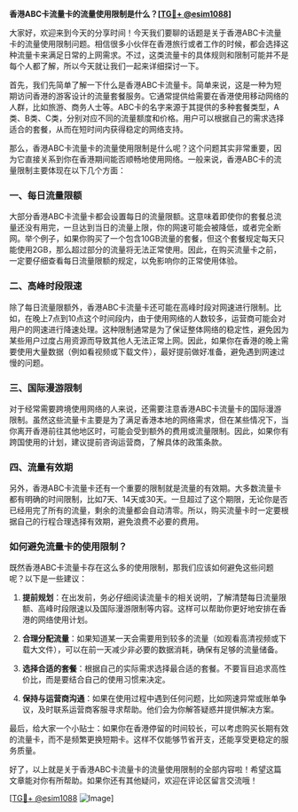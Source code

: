 **香港ABC卡流量卡的流量使用限制是什么？[[TG💪+ @esim1088](https://t.me/s/esim1088)]**

大家好，欢迎来到今天的分享时间！今天我们要聊的话题是关于香港ABC卡流量卡的流量使用限制问题。相信很多小伙伴在香港旅行或者工作的时候，都会选择这种流量卡来满足日常的上网需求。不过，这类流量卡的具体规则和限制可能并不是每个人都了解，所以今天就让我们一起来详细探讨一下。

首先，我们先简单了解一下什么是香港ABC卡流量卡。简单来说，这是一种为短期访问香港的游客设计的流量套餐服务。它通常提供给需要在香港使用移动网络的人群，比如旅游、商务人士等。ABC卡的名字来源于其提供的多种套餐类型，A类、B类、C类，分别对应不同的流量额度和价格。用户可以根据自己的需求选择适合的套餐，从而在短时间内获得稳定的网络支持。

那么，香港ABC卡流量卡的流量使用限制是什么呢？这个问题其实非常重要，因为它直接关系到你在香港期间能否顺畅地使用网络。一般来说，香港ABC卡的流量限制主要体现在以下几个方面：

### 一、每日流量限额

大部分香港ABC卡流量卡都会设置每日的流量限额。这意味着即使你的套餐总流量还没有用完，一旦达到当日的流量上限，你的网速可能会被降低，或者完全断网。举个例子，如果你购买了一个包含10GB流量的套餐，但这个套餐规定每天只能使用2GB，那么超过部分的流量将无法正常使用。因此，在购买流量卡之前，一定要仔细查看每日流量限额的规定，以免影响你的正常使用体验。

### 二、高峰时段限速

除了每日流量限额外，香港ABC卡流量卡还可能在高峰时段对网速进行限制。比如，在晚上7点到10点这个时间段内，由于使用网络的人数较多，运营商可能会对用户的网速进行降速处理。这种限制通常是为了保证整体网络的稳定性，避免因为某些用户过度占用资源而导致其他人无法正常上网。因此，如果你在香港的晚上需要使用大量数据（例如看视频或下载文件），最好提前做好准备，避免遇到网速过慢的问题。

### 三、国际漫游限制

对于经常需要跨境使用网络的人来说，还需要注意香港ABC卡流量卡的国际漫游限制。虽然这些流量卡主要是为了满足香港本地的网络需求，但在某些情况下，当你离开香港前往其他地区时，可能会受到额外的费用或流量限制。因此，如果你有跨国使用的计划，建议提前咨询运营商，了解具体的政策条款。

### 四、流量有效期

另外，香港ABC卡流量卡还有一个重要的限制就是流量的有效期。大多数流量卡都有明确的时间限制，比如7天、14天或30天。一旦超过了这个期限，无论你是否已经用完了所有的流量，剩余的流量都会自动清零。所以，购买流量卡时一定要根据自己的行程合理选择有效期，避免浪费不必要的费用。

### 如何避免流量卡的使用限制？

既然香港ABC卡流量卡存在这么多的使用限制，那我们应该如何避免这些问题呢？以下是一些建议：

1. **提前规划**：在出发前，务必仔细阅读流量卡的相关说明，了解清楚每日流量限额、高峰时段限速以及国际漫游限制等内容。这样可以帮助你更好地安排在香港的网络使用计划。

2. **合理分配流量**：如果知道某一天会需要用到较多的流量（如观看高清视频或下载大文件），可以在前一天减少非必要的数据消耗，确保有足够的流量储备。

3. **选择合适的套餐**：根据自己的实际需求选择最合适的套餐。不要盲目追求高性价比，而是要结合自己的使用习惯来决定。

4. **保持与运营商沟通**：如果在使用过程中遇到任何问题，比如网速异常或账单争议，及时联系运营商客服寻求帮助。他们会为你解答疑惑并提供解决方案。

最后，给大家一个小贴士：如果你在香港停留的时间较长，可以考虑购买长期有效的流量卡，而不是频繁更换短期卡。这样不仅能够节省开支，还能享受更稳定的服务质量。

好了，以上就是关于香港ABC卡流量卡的流量使用限制的全部内容啦！希望这篇文章能对你有所帮助。如果你还有其他疑问，欢迎在评论区留言交流哦！

[[TG💪+ @esim1088](https://t.me/s/esim1088) ![Image](https://i.postimg.cc/4NQfJmqS/Snipaste-2025-05-13-00-14-12.png)]